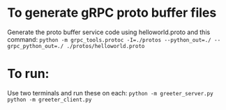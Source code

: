 # To generate gRPC proto buffer files

Generate the proto buffer service code using helloworld.proto and this command:
`python -m grpc_tools.protoc -I=./protos --python_out=./ --grpc_python_out=./ ./protos/helloworld.proto`


# To run:
Use two terminals and run these on each:
`python -m greeter_server.py`
`python -m greeter_client.py`

